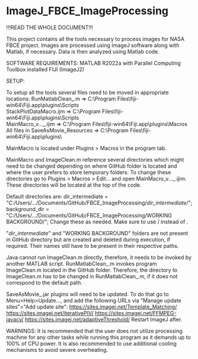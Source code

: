 # ImageJ_FBCE_ImageProcessing

!!!READ THE WHOLE DOCUMENT!!!

This project contains all the tools necessary to process images for NASA FBCE project. Images are processed using ImageJ software along with Matlab, if necessary. Data is then analyzed using Matlab code.



SOFTWARE REQUIREMENTS:
	MATLAB R2022a with Parallel Computing Toolbox installed
	FIJI (ImageJ2)



SETUP:

To setup all the tools several files need to be moved in appropriate locations:
    RunMatlabClean_.m => C:\Program Files\fiji-win64\Fiji.app\plugins\Scripts\
    StackPlotDataMacro.ijm => C:\Program Files\fiji-win64\Fiji.app\plugins\Scripts\
    MainMacro_v..._.ijim => C:\Program Files\fiji-win64\Fiji.app\plugins\Macros\
    All files in SaveAsMovie_Resources => C:\Program Files\fiji-win64\Fiji.app\plugins\
  
MainMacro is located under Plugins > Macros in the program tab.

MainMacro and ImageClean.m reference several directories which might need to be changed depending on where GitHub folder is located and where the user prefers to store temporary folders. To change these directories go to Plugins > Macros > Edit... and open MainMacro_v..._.ijim. These directories will be located at the top of the code. 

Default directories are: 
    dir_intermediate = "C:/Users/.../Documents/GitHub/FBCE_ImageProcessing/_dir_intermediate_/";
    background_dir = "C:/Users/.../Documents/GitHub/FBCE_ImageProcessing/WORKING BACKGROUND/";
Change these as needed. Make sure to use / instead of \.

"_dir_intermediate_" and "WORKING BACKGROUND" folders are not present in GitHub directory but are created and deleted during execution, if required. Their names still have to be present in their respective paths.

Java cannot run ImageClean.m directly, therefore, it needs to be invoked by another MATLAB script. RunMatlabClean_.m invokes program ImageClean.m located in the GitHub folder. Therefore, the directory to ImageClean.m has to be changed in RunMatlabClean_.m, if it does not correspond to the default path.

SaveAsMovie_.jar plugins will need to be updated. To do that go to Menu>Help>Update..., and add the following URLs via "Manage update sites">"Add update site":
	https://sites.imagej.net/Template_Matching/
	https://sites.imagej.net/iterativePIV/
	https://sites.imagej.net/FFMPEG-javacv/
	https://sites.imagej.net/adaptiveThreshold/
Restart ImageJ after.



WARNINGS:
It is recommended that the user does not utilize processing machine for any other tasks while running this program as it demands up to 100% of CPU power. It is also recommended to use additional cooling mechanisms to avoid severe overheating. 